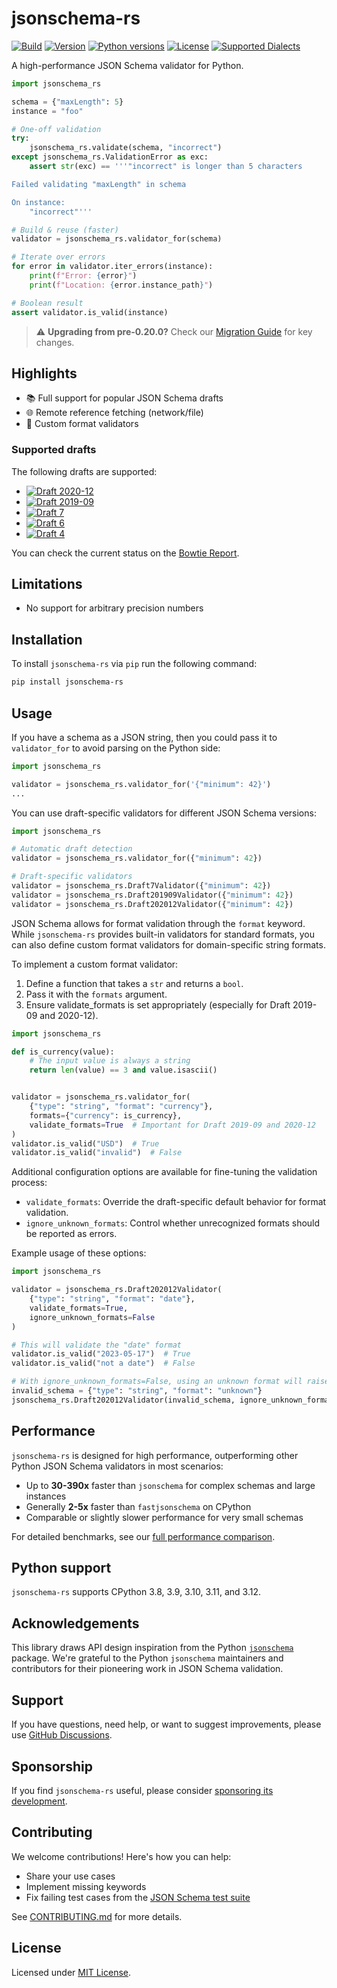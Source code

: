 # jsonschema-rs

[![Build](https://img.shields.io/github/actions/workflow/status/Stranger6667/jsonschema-rs/ci.yml?branch=master&style=flat-square)](https://github.com/Stranger6667/jsonschema-rs/actions)
[![Version](https://img.shields.io/pypi/v/jsonschema-rs.svg?style=flat-square)](https://pypi.org/project/jsonschema-rs/)
[![Python versions](https://img.shields.io/pypi/pyversions/jsonschema-rs.svg?style=flat-square)](https://pypi.org/project/jsonschema-rs/)
[![License](https://img.shields.io/pypi/l/jsonschema-rs.svg?style=flat-square)](https://opensource.org/licenses/MIT)
[<img alt="Supported Dialects" src="https://img.shields.io/endpoint?url=https%3A%2F%2Fbowtie.report%2Fbadges%2Frust-jsonschema%2Fsupported_versions.json&style=flat-square">](https://bowtie.report/#/implementations/rust-jsonschema)

A high-performance JSON Schema validator for Python.

```python
import jsonschema_rs

schema = {"maxLength": 5}
instance = "foo"

# One-off validation
try:
    jsonschema_rs.validate(schema, "incorrect")
except jsonschema_rs.ValidationError as exc:
    assert str(exc) == '''"incorrect" is longer than 5 characters

Failed validating "maxLength" in schema

On instance:
    "incorrect"'''

# Build & reuse (faster)
validator = jsonschema_rs.validator_for(schema)

# Iterate over errors
for error in validator.iter_errors(instance):
    print(f"Error: {error}")
    print(f"Location: {error.instance_path}")

# Boolean result
assert validator.is_valid(instance)
```

> ⚠️ **Upgrading from pre-0.20.0?** Check our [Migration Guide](https://github.com/Stranger6667/jsonschema-rs/blob/master/crates/jsonschema-py/MIGRATION.md) for key changes.

## Highlights

- 📚 Full support for popular JSON Schema drafts
- 🌐 Remote reference fetching (network/file)
- 🔧 Custom format validators

### Supported drafts

The following drafts are supported:

- [![Draft 2020-12](https://img.shields.io/endpoint?url=https%3A%2F%2Fbowtie.report%2Fbadges%2Frust-jsonschema%2Fcompliance%2Fdraft2020-12.json)](https://bowtie.report/#/implementations/rust-jsonschema)
- [![Draft 2019-09](https://img.shields.io/endpoint?url=https%3A%2F%2Fbowtie.report%2Fbadges%2Frust-jsonschema%2Fcompliance%2Fdraft2019-09.json)](https://bowtie.report/#/implementations/rust-jsonschema)
- [![Draft 7](https://img.shields.io/endpoint?url=https%3A%2F%2Fbowtie.report%2Fbadges%2Frust-jsonschema%2Fcompliance%2Fdraft7.json)](https://bowtie.report/#/implementations/rust-jsonschema)
- [![Draft 6](https://img.shields.io/endpoint?url=https%3A%2F%2Fbowtie.report%2Fbadges%2Frust-jsonschema%2Fcompliance%2Fdraft6.json)](https://bowtie.report/#/implementations/rust-jsonschema)
- [![Draft 4](https://img.shields.io/endpoint?url=https%3A%2F%2Fbowtie.report%2Fbadges%2Frust-jsonschema%2Fcompliance%2Fdraft4.json)](https://bowtie.report/#/implementations/rust-jsonschema)

You can check the current status on the [Bowtie Report](https://bowtie.report/#/implementations/rust-jsonschema).

## Limitations

- No support for arbitrary precision numbers

## Installation

To install `jsonschema-rs` via `pip` run the following command:

```bash
pip install jsonschema-rs
```

## Usage

If you have a schema as a JSON string, then you could pass it to `validator_for`
to avoid parsing on the Python side:

```python
import jsonschema_rs

validator = jsonschema_rs.validator_for('{"minimum": 42}')
...
```

You can use draft-specific validators for different JSON Schema versions:

```python
import jsonschema_rs

# Automatic draft detection
validator = jsonschema_rs.validator_for({"minimum": 42})

# Draft-specific validators
validator = jsonschema_rs.Draft7Validator({"minimum": 42})
validator = jsonschema_rs.Draft201909Validator({"minimum": 42})
validator = jsonschema_rs.Draft202012Validator({"minimum": 42})
```

JSON Schema allows for format validation through the `format` keyword. While `jsonschema-rs`
provides built-in validators for standard formats, you can also define custom format validators
for domain-specific string formats.

To implement a custom format validator:

1. Define a function that takes a `str` and returns a `bool`.
2. Pass it with the `formats` argument.
3. Ensure validate_formats is set appropriately (especially for Draft 2019-09 and 2020-12).

```python
import jsonschema_rs

def is_currency(value):
    # The input value is always a string
    return len(value) == 3 and value.isascii()


validator = jsonschema_rs.validator_for(
    {"type": "string", "format": "currency"}, 
    formats={"currency": is_currency},
    validate_formats=True  # Important for Draft 2019-09 and 2020-12
)
validator.is_valid("USD")  # True
validator.is_valid("invalid")  # False
```

Additional configuration options are available for fine-tuning the validation process:

- `validate_formats`: Override the draft-specific default behavior for format validation.
- `ignore_unknown_formats`: Control whether unrecognized formats should be reported as errors.

Example usage of these options:

```python
import jsonschema_rs

validator = jsonschema_rs.Draft202012Validator(
    {"type": "string", "format": "date"},
    validate_formats=True,
    ignore_unknown_formats=False
)

# This will validate the "date" format
validator.is_valid("2023-05-17")  # True
validator.is_valid("not a date")  # False

# With ignore_unknown_formats=False, using an unknown format will raise an error
invalid_schema = {"type": "string", "format": "unknown"}
jsonschema_rs.Draft202012Validator(invalid_schema, ignore_unknown_formats=False)  # Raises an error
```

## Performance

`jsonschema-rs` is designed for high performance, outperforming other Python JSON Schema validators in most scenarios:

- Up to **30-390x** faster than `jsonschema` for complex schemas and large instances
- Generally **2-5x** faster than `fastjsonschema` on CPython
- Comparable or slightly slower performance for very small schemas

For detailed benchmarks, see our [full performance comparison](https://github.com/Stranger6667/jsonschema-rs/blob/master/crates/jsonschema-py/BENCHMARKS.md).

## Python support

`jsonschema-rs` supports CPython 3.8, 3.9, 3.10, 3.11, and 3.12.

## Acknowledgements

This library draws API design inspiration from the Python [`jsonschema`](https://github.com/python-jsonschema/jsonschema) package. We're grateful to the Python `jsonschema` maintainers and contributors for their pioneering work in JSON Schema validation.

## Support

If you have questions, need help, or want to suggest improvements, please use [GitHub Discussions](https://github.com/Stranger6667/jsonschema-rs/discussions).

## Sponsorship

If you find `jsonschema-rs` useful, please consider [sponsoring its development](https://github.com/sponsors/Stranger6667).

## Contributing

We welcome contributions! Here's how you can help:

- Share your use cases
- Implement missing keywords
- Fix failing test cases from the [JSON Schema test suite](https://bowtie.report/#/implementations/rust-jsonschema)

See [CONTRIBUTING.md](https://github.com/Stranger6667/jsonschema-rs/blob/master/CONTRIBUTING.md) for more details.

## License

Licensed under [MIT License](https://github.com/Stranger6667/jsonschema-rs/blob/master/LICENSE).

